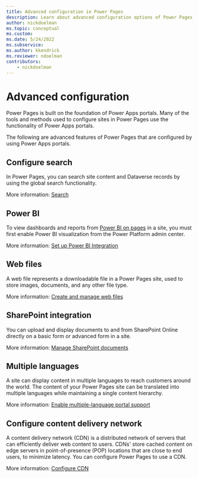 ```yaml
---
title: Advanced configuration in Power Pages
description: Learn about advanced configuration options of Power Pages.
author: nickdoelman
ms.topic: conceptual
ms.custom: 
ms.date: 5/24/2022
ms.subservice:
ms.author: kkendrick
ms.reviewer: ndoelman
contributors:
    - nickdoelman
---
```


# Advanced configuration

Power Pages is built on the foundation of Power Apps portals. Many of the tools and methods used to configure sites in Power Pages use the functionality of Power Apps portals. 

The following are advanced features of Power Pages that are configured by using Power Apps portals.

## Configure search

In Power Pages, you can search site content and Dataverse records by using the global search functionality.

More information: [Search](/powerapps/maker/portals/configure/search)

## Power BI

To view dashboards and reports from [Power BI on pages](../getting-started/add-power-bi.md) in a site, you must first enable Power BI visualization from the Power Platform admin center.

More information: [Set up Power BI Integration](/powerapps/maker/portals/admin/set-up-power-bi-integration)

## Web files

A web file represents a downloadable file in a Power Pages site, used to store images, documents, and any other file type.

More information: [Create and manage web files](/powerapps/maker/portals/configure/web-files)

## SharePoint integration

You can upload and display documents to and from SharePoint Online directly on a basic form or advanced form in a site. 

More information: [Manage SharePoint documents](/powerapps/maker/portals/manage-sharepoint-documents)

## Multiple languages

A site can display content in multiple languages to reach customers around the world. The content of your Power Pages site can be translated into multiple languages while maintaining a single content hierarchy.

More information: [Enable multiple-language portal support](/powerapps/maker/portals/configure/enable-multiple-language-support)

## Configure content delivery network

A content delivery network (CDN) is a distributed network of servers that can efficiently deliver web content to users. CDNs' store cached content on edge servers in point-of-presence (POP) locations that are close to end users, to minimize latency. You can configure Power Pages to use a CDN. 

More information: [Configure CDN](/power-apps/maker/portals/configure/configure-cdn)
